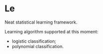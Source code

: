 # Le

Neat statistical learning framework.

Learning algorithm supported at this moment:
* logistic classification;
* polynomial classification.
